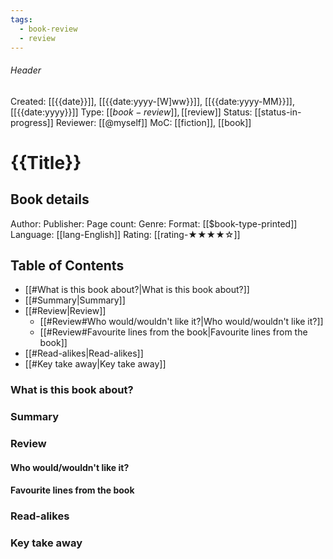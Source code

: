 ```yaml
---
tags:
  - book-review
  - review
---
```

###### Header
Created: [[{{date}}]], [[{{date:yyyy-[W]ww}}]], [[{{date:yyyy-MM}}]], [[{{date:yyyy}}]]
Type: [[$book-review]], [[$review]]
Status: [[status-in-progress]]
Reviewer: [[@myself]]
MoC: [[fiction]], [[book]]
# {{Title}}

## Book details

Author: 
Publisher: 
Page count: 
Genre: 
Format: [[$book-type-printed]]
Language: [[lang-English]]
Rating: [[rating-★★★★☆]]

## Table of Contents

- [[#What is this book about?|What is this book about?]]
- [[#Summary|Summary]]
- [[#Review|Review]]
	- [[#Review#Who would/wouldn't like it?|Who would/wouldn't like it?]]
	- [[#Review#Favourite lines from the book|Favourite lines from the book]]
- [[#Read-alikes|Read-alikes]]
- [[#Key take away|Key take away]]

### What is this book about?



### Summary



### Review


#### Who would/wouldn't like it?


#### Favourite lines from the book


### Read-alikes



### Key take away
